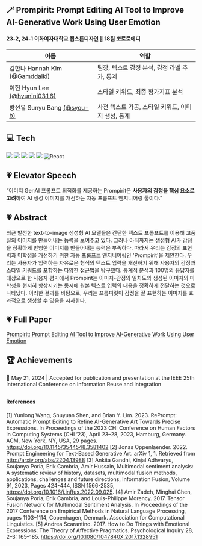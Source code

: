 ## 🪄 Prompirit: Prompt Editing AI Tool to Improve AI-Generative Work Using User Emotion

#### 23-2, 24-1 이화여자대학교 캡스톤디자인 🎨 18팀 뽀로로에디
이름 | 역할
------------- | -------------
김한나 Hannah Kim [(@Gamddalki)](https://github.com/gamddalki) | 팀장, 텍스트 감정 분석, 감정 라벨 추가, 통계
이현 Hyun Lee [(@hyunini0316)](https://github.com/hyuni0316) | 스타일 키워드, 최종 평가지표 분석
방선유 Sunyu Bang [(@syou-b)](https://github.com/syou-b) | 사전 텍스트 가공, 스타일 키워드, 이미지 생성, 통계

## 💻 Tech
<img src="https://img.shields.io/badge/Python-3776AB?style=for-the-badge&logo=Python&logoColor=white"> <img src="https://img.shields.io/badge/PyTorch-EE4C2C?style=for-the-badge&logo=PyTorch&logoColor=white"> <img src="https://img.shields.io/badge/OpenCV-5C3EE8?style=for-the-badge&logo=OpenCV&logoColor=white"> <img src="https://img.shields.io/badge/OpenAI-412991?style=for-the-badge&logo=OpenAI&logoColor=white"> <img src="https://img.shields.io/badge/firebase-FFCA28?style=for-the-badge&logo=firebase&logoColor=white">   ![React](https://img.shields.io/badge/React-61DAFB.svg?style=for-the-badge&logo=React&logoColor=fff)


## 💗 Elevator Speech
“이미지 GenAI 프롬프트 최적화를 제공하는 Prompirit은 **사용자의 감정을 ﻿핵심 요소로 고려**하여 AI 생성 이미지를 개선하는 자동 프롬프트 엔지니어링 툴이다.”

## 💗 Abstract
최근 발전한 text-to-image 생성형 AI 모델들은 간단한 텍스트 프롬프트를 이용해 고품질의 이미지를 만들어내는 능력을 보여주고 있다. 그러나 아직까지는 생성형 AI가 감정을 정확하게 반영한 이미지를 만들어내는 능력은 부족하다. 따라서 우리는 감정의 표현력과 미학성을 개선하기 위한 자동 프롬프트 엔지니어링인 'Prompirit'을 제안한다. 우리는 사용자가 입력하는 자유로운 형식의 텍스트 입력을 개선하기 위해 사용자의 감정과 스타일 키워드를 포함하는 다양한 접근법을 탐구했다. 통계적 분석과 100명의 응답자를 대상으로 한 사용자 평가에서 Prompirit는 이미지-감정의 일치도와 생성된 이미지의 미학성을 현저히 향상시키는 동시에 원본 텍스트 입력의 내용을 정확하게 전달하는 것으로 나타났다. 이러한 결과를 바탕으로, 우리는 프롬피릿이 감정을 잘 표현하는 이미지를 효과적으로 생성할 수 있음을 시사한다.

## 💗 Full Paper
[Prompirit: Prompt Editing AI Tool to Improve AI-Generative Work Using User Emotion](https://sites.google.com/view/prompirit-pororoeddy)


## 🏆 Achievements
📅 May 21, 2024 | Accepted for publication and presentation at the IEEE 25th International Conference on Information Reuse and Integration



##
#### References
[1] Yunlong Wang, Shuyuan Shen, and Brian Y. Lim. 2023. RePrompt: Automatic Prompt Editing to Refine AI-Generative Art Towards Precise Expressions. In Proceedings of the 2023 CHI Conference on Human Factors in Computing Systems (CHI ’23), April 23–28, 2023, Hamburg, Germany. ACM, New York, NY, USA, 29 pages. https://doi.org/10.1145/3544548.3581402
[2] Jonas Oppenlaender. 2022. Prompt Engineering for Text-Based Generative Art. arXiv 1, 1. Retrieved from http://arxiv.org/abs/2204.13988
[3] Ankita Gandhi, Kinjal Adhvaryu, Soujanya Poria, Erik Cambria, Amir Hussain, Multimodal sentiment analysis: A systematic review of history, datasets, multimodal fusion methods, applications, challenges and future directions, Information Fusion, Volume 91, 2023, Pages 424-444, ISSN 1566-2535, https://doi.org/10.1016/j.inffus.2022.09.025.
[4] Amir Zadeh, Minghai Chen, Soujanya Poria, Erik Cambria, and Louis-Philippe Morency. 2017. Tensor Fusion Network for Multimodal Sentiment Analysis. In Proceedings of the 2017 Conference on Empirical Methods in Natural Language Processing, pages 1103–1114, Copenhagen, Denmark. Association for Computational Linguistics.
[5] Andrea Scarantino. 2017. How to Do Things with Emotional Expressions: The Theory of Affective Pragmatics. Psychological Inquiry 28, 2–3: 165–185. https://doi.org/10.1080/1047840X.2017.1328951
